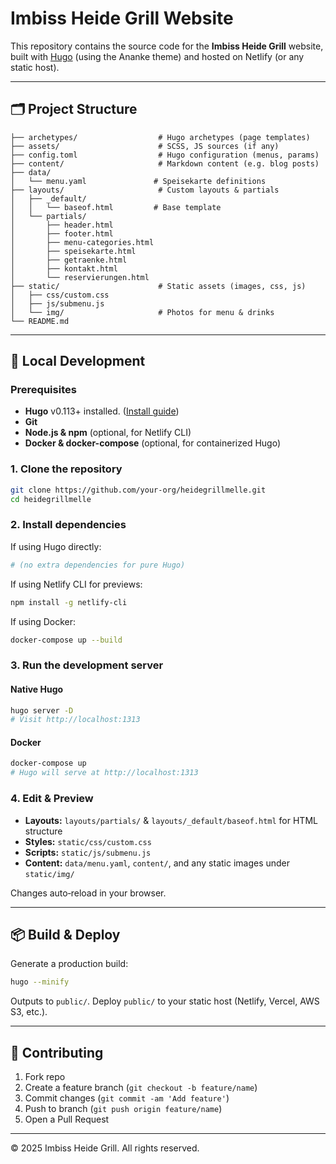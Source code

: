 # Imbiss Heide Grill Website

This repository contains the source code for the **Imbiss Heide Grill** website, built with [Hugo](https://gohugo.io/) (using the Ananke theme) and hosted on Netlify (or any static host).

---

## 🗂️ Project Structure

```
├── archetypes/                  # Hugo archetypes (page templates)
├── assets/                      # SCSS, JS sources (if any)
├── config.toml                  # Hugo configuration (menus, params)
├── content/                     # Markdown content (e.g. blog posts)
├── data/
│   └── menu.yaml               # Speisekarte definitions
├── layouts/                     # Custom layouts & partials               
│   ├── _default/
│   │   └── baseof.html         # Base template
│   └── partials/
│       ├── header.html
│       ├── footer.html
│       ├── menu-categories.html
│       ├── speisekarte.html
│       ├── getraenke.html
│       ├── kontakt.html
│       └── reservierungen.html
├── static/                      # Static assets (images, css, js)
│   ├── css/custom.css
│   ├── js/submenu.js
│   └── img/                     # Photos for menu & drinks
└── README.md
```

---

## 🚀 Local Development

### Prerequisites

- **Hugo** v0.113+ installed. ([Install guide](https://gohugo.io/getting-started/installing/))
- **Git**
- **Node.js & npm** (optional, for Netlify CLI)
- **Docker & docker-compose** (optional, for containerized Hugo)

### 1. Clone the repository

```bash
git clone https://github.com/your-org/heidegrillmelle.git
cd heidegrillmelle
```

### 2. Install dependencies

If using Hugo directly:
```bash
# (no extra dependencies for pure Hugo)
```

If using Netlify CLI for previews:
```bash
npm install -g netlify-cli
```

If using Docker:
```bash
docker-compose up --build
```

### 3. Run the development server

#### Native Hugo
```bash
hugo server -D
# Visit http://localhost:1313
```

#### Docker
```bash
docker-compose up
# Hugo will serve at http://localhost:1313
```

### 4. Edit & Preview

- **Layouts:** `layouts/partials/` & `layouts/_default/baseof.html` for HTML structure
- **Styles:** `static/css/custom.css`
- **Scripts:** `static/js/submenu.js`
- **Content:** `data/menu.yaml`, `content/`, and any static images under `static/img/`

Changes auto‐reload in your browser.

---

## 📦 Build & Deploy

Generate a production build:
```bash
hugo --minify
```
Outputs to `public/`. Deploy `public/` to your static host (Netlify, Vercel, AWS S3, etc.).

---

## 🤝 Contributing

1. Fork repo
2. Create a feature branch (`git checkout -b feature/name`)
3. Commit changes (`git commit -am 'Add feature'`)
4. Push to branch (`git push origin feature/name`)
5. Open a Pull Request

---

© 2025 Imbiss Heide Grill. All rights reserved.
